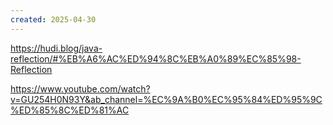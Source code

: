 ```yaml
---
created: 2025-04-30
---
```

https://hudi.blog/java-reflection/#%EB%A6%AC%ED%94%8C%EB%A0%89%EC%85%98-Reflection

https://www.youtube.com/watch?v=GU254H0N93Y&ab_channel=%EC%9A%B0%EC%95%84%ED%95%9C%ED%85%8C%ED%81%AC